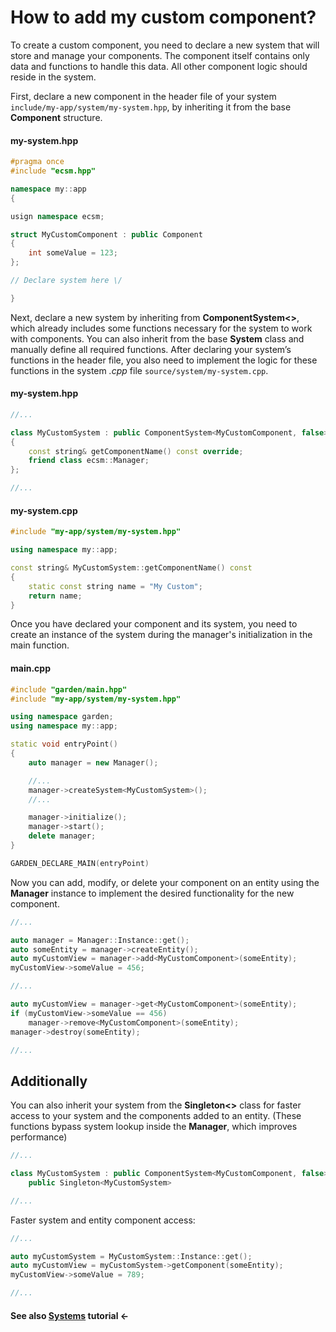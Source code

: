 # How to add my custom component?

To create a custom component, you need to declare a new system that will store and manage 
your components. The component itself contains only data and functions to handle this 
data. All other component logic should reside in the system.

First, declare a new component in the header file of your system 
`include/my-app/system/my-system.hpp`, by inheriting it from the base **Component** structure.

#### my-system.hpp

```cpp
#pragma once
#include "ecsm.hpp"

namespace my::app
{

usign namespace ecsm;

struct MyCustomComponent : public Component
{
    int someValue = 123;
};

// Declare system here \/

}
```

Next, declare a new system by inheriting from **ComponentSystem<>**, which already includes 
some functions necessary for the system to work with components. You can also inherit from 
the base **System** class and manually define all required functions. After declaring your 
system’s functions in the header file, you also need to implement the logic for these 
functions in the system *.cpp* file `source/system/my-system.cpp`.

#### my-system.hpp

```cpp
//...

class MyCustomSystem : public ComponentSystem<MyCustomComponent, false>
{
    const string& getComponentName() const override;
    friend class ecsm::Manager;
};

//...
```

#### my-system.cpp

```cpp
#include "my-app/system/my-system.hpp"

using namespace my::app;

const string& MyCustomSystem::getComponentName() const
{
    static const string name = "My Custom";
    return name;
}
```

Once you have declared your component and its system, you need to create an 
instance of the system during the manager's initialization in the main function.

#### main.cpp

```cpp
#include "garden/main.hpp"
#include "my-app/system/my-system.hpp"

using namespace garden;
using namespace my::app;

static void entryPoint()
{
    auto manager = new Manager();

    //...
    manager->createSystem<MyCustomSystem>();
    //...

    manager->initialize();
    manager->start();
    delete manager;
}

GARDEN_DECLARE_MAIN(entryPoint)
```

Now you can add, modify, or delete your component on an entity using the **Manager** 
instance to implement the desired functionality for the new component.

```cpp
//...

auto manager = Manager::Instance::get();
auto someEntity = manager->createEntity();
auto myCustomView = manager->add<MyCustomComponent>(someEntity);
myCustomView->someValue = 456;

//...

auto myCustomView = manager->get<MyCustomComponent>(someEntity);
if (myCustomView->someValue == 456)
    manager->remove<MyCustomComponent>(someEntity);
manager->destroy(someEntity);

//...
```

## Additionally

You can also inherit your system from the **Singleton<>** class for faster 
access to your system and the components added to an entity. (These functions 
bypass system lookup inside the **Manager**, which improves performance)

```cpp
//...

class MyCustomSystem : public ComponentSystem<MyCustomComponent, false>,
    public Singleton<MyCustomSystem>

//...
```

Faster system and entity component access:

```cpp
//...

auto myCustomSystem = MyCustomSystem::Instance::get();
auto myCustomView = myCustomSystem->getComponent(someEntity);
myCustomView->someValue = 789;

//...
```

#### See also [Systems](docs/Systems.md) tutorial <-